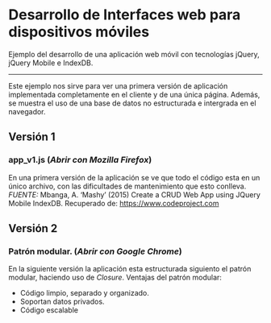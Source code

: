 Desarrollo de Interfaces web para dispositivos móviles
===

Ejemplo del desarrollo de una aplicación web móvil con tecnologías jQuery, jQuery Mobile e IndexDB.

----

Este ejemplo nos sirve para ver una primera versión de aplicación implementada completamente en el cliente y de una única página. Además, se muestra el uso de una base de datos no estructurada e intergrada en el navegador.
## Versión 1
### app_v1.js **(_Abrir con Mozilla Firefox_)**

En una primera versión de la aplicación se ve que todo el código esta en un único archivo, con las dificultades de mantenimiento que esto conlleva.
_FUENTE:_
Mbanga, A. ‘Mashy’ (2015) Create a CRUD Web App using JQuery Mobile IndexDB. Recuperado de: https://www.codeproject.com



## Versión 2
### Patrón modular. **(_Abrir con Google Chrome_)** 

En la siguiente versión la aplicación esta estructurada siguiento el patrón modular, haciendo uso de _Closure_.
Ventajas del patrón modular:
- Código limpio, separado y organizado.
- Soportan datos privados.
- Código escalable
